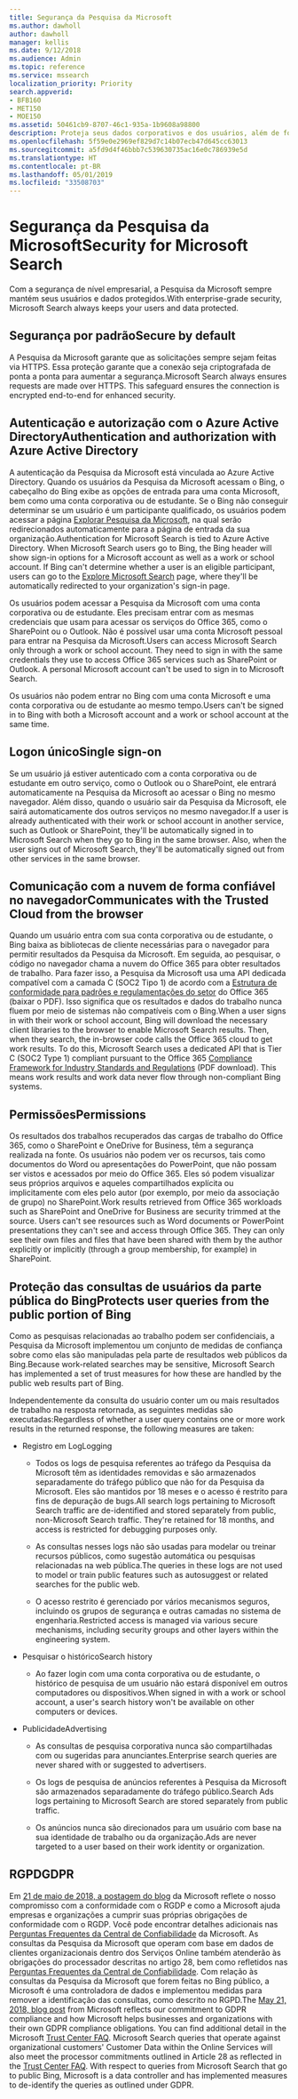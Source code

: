 ```yaml
---
title: Segurança da Pesquisa da Microsoft
ms.author: dawholl
author: dawholl
manager: kellis
ms.date: 9/12/2018
ms.audience: Admin
ms.topic: reference
ms.service: mssearch
localization_priority: Priority
search.appverid:
- BFB160
- MET150
- MOE150
ms.assetid: 50461cb9-8707-46c1-935a-1b9608a98800
description: Proteja seus dados corporativos e dos usuários, além de fornecer informações aos usuários autorizados com a Pesquisa da Microsoft
ms.openlocfilehash: 5f59e0e2969ef829d7c14b07ecb47d645cc63013
ms.sourcegitcommit: a5fd9d4f46bbb7c539630735ac16e0c786939e5d
ms.translationtype: HT
ms.contentlocale: pt-BR
ms.lasthandoff: 05/01/2019
ms.locfileid: "33508703"
---
```

# <a name="security-for-microsoft-search"></a><span data-ttu-id="0ef22-103">Segurança da Pesquisa da Microsoft</span><span class="sxs-lookup"><span data-stu-id="0ef22-103">Security for Microsoft Search</span></span>

<span data-ttu-id="0ef22-104">Com a segurança de nível empresarial, a Pesquisa da Microsoft sempre mantém seus usuários e dados protegidos.</span><span class="sxs-lookup"><span data-stu-id="0ef22-104">With enterprise-grade security, Microsoft Search always keeps your users and data protected.</span></span>
  
## <a name="secure-by-default"></a><span data-ttu-id="0ef22-105">Segurança por padrão</span><span class="sxs-lookup"><span data-stu-id="0ef22-105">Secure by default</span></span>

<span data-ttu-id="0ef22-p101">A Pesquisa da Microsoft garante que as solicitações sempre sejam feitas via HTTPS. Essa proteção garante que a conexão seja criptografada de ponta a ponta para aumentar a segurança.</span><span class="sxs-lookup"><span data-stu-id="0ef22-p101">Microsoft Search always ensures requests are made over HTTPS. This safeguard ensures the connection is encrypted end-to-end for enhanced security.</span></span>
  
## <a name="authentication-and-authorization-with-azure-active-directory"></a><span data-ttu-id="0ef22-108">Autenticação e autorização com o Azure Active Directory</span><span class="sxs-lookup"><span data-stu-id="0ef22-108">Authentication and authorization with Azure Active Directory</span></span>

<span data-ttu-id="0ef22-p102">A autenticação da Pesquisa da Microsoft está vinculada ao Azure Active Directory. Quando os usuários da Pesquisa da Microsoft acessam o Bing, o cabeçalho do Bing exibe as opções de entrada para uma conta Microsoft, bem como uma conta corporativa ou de estudante. Se o Bing não conseguir determinar se um usuário é um participante qualificado, os usuários podem acessar a página [Explorar Pesquisa da Microsoft](https://www.bing.com/business/explore), na qual serão redirecionados automaticamente para a página de entrada da sua organização.</span><span class="sxs-lookup"><span data-stu-id="0ef22-p102">Authentication for Microsoft Search is tied to Azure Active Directory. When Microsoft Search users go to Bing, the Bing header will show sign-in options for a Microsoft account as well as a work or school account. If Bing can't determine whether a user is an eligible participant, users can go to the [Explore Microsoft Search](https://www.bing.com/business/explore) page, where they'll be automatically redirected to your organization's sign-in page.</span></span> 
  
<span data-ttu-id="0ef22-p103">Os usuários podem acessar a Pesquisa da Microsoft com uma conta corporativa ou de estudante. Eles precisam entrar com as mesmas credenciais que usam para acessar os serviços do Office 365, como o SharePoint ou o Outlook. Não é possível usar uma conta Microsoft pessoal para entrar na Pesquisa da Microsoft.</span><span class="sxs-lookup"><span data-stu-id="0ef22-p103">Users can access Microsoft Search only through a work or school account. They need to sign in with the same credentials they use to access Office 365 services such as SharePoint or Outlook. A personal Microsoft account can't be used to sign in to Microsoft Search.</span></span>
  
<span data-ttu-id="0ef22-115">Os usuários não podem entrar no Bing com uma conta Microsoft e uma conta corporativa ou de estudante ao mesmo tempo.</span><span class="sxs-lookup"><span data-stu-id="0ef22-115">Users can't be signed in to Bing with both a Microsoft account and a work or school account at the same time.</span></span>
  
## <a name="single-sign-on"></a><span data-ttu-id="0ef22-116">Logon único</span><span class="sxs-lookup"><span data-stu-id="0ef22-116">Single sign-on</span></span>

<span data-ttu-id="0ef22-p104">Se um usuário já estiver autenticado com a conta corporativa ou de estudante em outro serviço, como o Outlook ou o SharePoint, ele entrará automaticamente na Pesquisa da Microsoft ao acessar o Bing no mesmo navegador. Além disso, quando o usuário sair da Pesquisa da Microsoft, ele sairá automaticamente dos outros serviços no mesmo navegador.</span><span class="sxs-lookup"><span data-stu-id="0ef22-p104">If a user is already authenticated with their work or school account in another service, such as Outlook or SharePoint, they'll be automatically signed in to Microsoft Search when they go to Bing in the same browser. Also, when the user signs out of Microsoft Search, they'll be automatically signed out from other services in the same browser.</span></span>
  
## <a name="communicates-with-the-trusted-cloud-from-the-browser"></a><span data-ttu-id="0ef22-119">Comunicação com a nuvem de forma confiável no navegador</span><span class="sxs-lookup"><span data-stu-id="0ef22-119">Communicates with the Trusted Cloud from the browser</span></span>

<span data-ttu-id="0ef22-p105">Quando um usuário entra com sua conta corporativa ou de estudante, o Bing baixa as bibliotecas de cliente necessárias para o navegador para permitir resultados da Pesquisa da Microsoft. Em seguida, ao pesquisar, o código no navegador chama a nuvem do Office 365 para obter resultados de trabalho. Para fazer isso, a Pesquisa da Microsoft usa uma API dedicada compatível com a camada C (SOC2 Tipo 1) de acordo com a [Estrutura de conformidade para padrões e regulamentações do setor](https://download.microsoft.com/download/B/2/7/B27B3EF3-8849-4C18-8BA4-5AD755728620/Compliance%20Framework_customer%20guidance.pdf) do Office 365 (baixar o PDF). Isso significa que os resultados e dados do trabalho nunca fluem por meio de sistemas não compatíveis com o Bing.</span><span class="sxs-lookup"><span data-stu-id="0ef22-p105">When a user signs in with their work or school account, Bing will download the necessary client libraries to the browser to enable Microsoft Search results. Then, when they search, the in-browser code calls the Office 365 cloud to get work results. To do this, Microsoft Search uses a dedicated API that is Tier C (SOC2 Type 1) compliant pursuant to the Office 365 [Compliance Framework for Industry Standards and Regulations](https://download.microsoft.com/download/B/2/7/B27B3EF3-8849-4C18-8BA4-5AD755728620/Compliance%20Framework_customer%20guidance.pdf) (PDF download). This means work results and work data never flow through non-compliant Bing systems.</span></span> 
  
## <a name="permissions"></a><span data-ttu-id="0ef22-124">Permissões</span><span class="sxs-lookup"><span data-stu-id="0ef22-124">Permissions</span></span>

<span data-ttu-id="0ef22-p106">Os resultados dos trabalhos recuperados das cargas de trabalho do Office 365, como o SharePoint e OneDrive for Business, têm a segurança realizada na fonte. Os usuários não podem ver os recursos, tais como documentos do Word ou apresentações do PowerPoint, que não possam ser vistos e acessados por meio do Office 365. Eles só podem visualizar seus próprios arquivos e aqueles compartilhados explícita ou implicitamente com eles pelo autor (por exemplo, por meio da associação de grupo) no SharePoint.</span><span class="sxs-lookup"><span data-stu-id="0ef22-p106">Work results retrieved from Office 365 workloads such as SharePoint and OneDrive for Business are security trimmed at the source. Users can't see resources such as Word documents or PowerPoint presentations they can't see and access through Office 365. They can only see their own files and files that have been shared with them by the author explicitly or implicitly (through a group membership, for example) in SharePoint.</span></span>
  
## <a name="protects-user-queries-from-the-public-portion-of-bing"></a><span data-ttu-id="0ef22-128">Proteção das consultas de usuários da parte pública do Bing</span><span class="sxs-lookup"><span data-stu-id="0ef22-128">Protects user queries from the public portion of Bing</span></span>

<span data-ttu-id="0ef22-129">Como as pesquisas relacionadas ao trabalho podem ser confidenciais, a Pesquisa da Microsoft implementou um conjunto de medidas de confiança sobre como elas são manipuladas pela parte de resultados web públicos da Bing.</span><span class="sxs-lookup"><span data-stu-id="0ef22-129">Because work-related searches may be sensitive, Microsoft Search has implemented a set of trust measures for how these are handled by the public web results part of Bing.</span></span>
  
<span data-ttu-id="0ef22-130">Independentemente da consulta do usuário conter um ou mais resultados de trabalho na resposta retornada, as seguintes medidas são executadas:</span><span class="sxs-lookup"><span data-stu-id="0ef22-130">Regardless of whether a user query contains one or more work results in the returned response, the following measures are taken:</span></span>
  
- <span data-ttu-id="0ef22-131">Registro em Log</span><span class="sxs-lookup"><span data-stu-id="0ef22-131">Logging</span></span>
    
  - <span data-ttu-id="0ef22-p107">Todos os logs de pesquisa referentes ao tráfego da Pesquisa da Microsoft têm as identidades removidas e são armazenados separadamente do tráfego público que não for da Pesquisa da Microsoft. Eles são mantidos por 18 meses e o acesso é restrito para fins de depuração de bugs.</span><span class="sxs-lookup"><span data-stu-id="0ef22-p107">All search logs pertaining to Microsoft Search traffic are de-identified and stored separately from public, non-Microsoft Search traffic. They're retained for 18 months, and access is restricted for debugging purposes only.</span></span>
    
  - <span data-ttu-id="0ef22-134">As consultas nesses logs não são usadas para modelar ou treinar recursos públicos, como sugestão automática ou pesquisas relacionadas na web pública.</span><span class="sxs-lookup"><span data-stu-id="0ef22-134">The queries in these logs are not used to model or train public features such as autosuggest or related searches for the public web.</span></span>
    
  - <span data-ttu-id="0ef22-135">O acesso restrito é gerenciado por vários mecanismos seguros, incluindo os grupos de segurança e outras camadas no sistema de engenharia.</span><span class="sxs-lookup"><span data-stu-id="0ef22-135">Restricted access is managed via various secure mechanisms, including security groups and other layers within the engineering system.</span></span>
    
- <span data-ttu-id="0ef22-136">Pesquisar o histórico</span><span class="sxs-lookup"><span data-stu-id="0ef22-136">Search history</span></span>
    
  - <span data-ttu-id="0ef22-137">Ao fazer login com uma conta corporativa ou de estudante, o histórico de pesquisa de um usuário não estará disponível em outros computadores ou dispositivos.</span><span class="sxs-lookup"><span data-stu-id="0ef22-137">When signed in with a work or school account, a user's search history won't be available on other computers or devices.</span></span>
    
- <span data-ttu-id="0ef22-138">Publicidade</span><span class="sxs-lookup"><span data-stu-id="0ef22-138">Advertising</span></span>
    
  - <span data-ttu-id="0ef22-139">As consultas de pesquisa corporativa nunca são compartilhadas com ou sugeridas para anunciantes.</span><span class="sxs-lookup"><span data-stu-id="0ef22-139">Enterprise search queries are never shared with or suggested to advertisers.</span></span>
    
  - <span data-ttu-id="0ef22-140">Os logs de pesquisa de anúncios referentes à Pesquisa da Microsoft são armazenados separadamente do tráfego público.</span><span class="sxs-lookup"><span data-stu-id="0ef22-140">Search Ads logs pertaining to Microsoft Search are stored separately from public traffic.</span></span>
    
  - <span data-ttu-id="0ef22-141">Os anúncios nunca são direcionados para um usuário com base na sua identidade de trabalho ou da organização.</span><span class="sxs-lookup"><span data-stu-id="0ef22-141">Ads are never targeted to a user based on their work identity or organization.</span></span>
    
## <a name="gdpr"></a><span data-ttu-id="0ef22-142">RGPD</span><span class="sxs-lookup"><span data-stu-id="0ef22-142">GDPR</span></span>

<span data-ttu-id="0ef22-p108">Em [21 de maio de 2018, a postagem do blog](https://blogs.microsoft.com/on-the-issues/2018/05/21/microsofts-commitment-to-gdpr-privacy-and-putting-customers-in-control-of-their-own-data/) da Microsoft reflete o nosso compromisso com a conformidade com o RGDP e como a Microsoft ajuda empresas e organizações a cumprir suas próprias obrigações de conformidade com o RGDP. Você pode encontrar detalhes adicionais nas [Perguntas Frequentes da Central de Confiabilidade](https://www.microsoft.com/pt-BR/trustcenter/privacy/gdpr/gdpr-faqs) da Microsoft. As consultas da Pesquisa da Microsoft que operam com base em dados de clientes organizacionais dentro dos Serviços Online também atenderão às obrigações do processador descritas no artigo 28, bem como refletidos nas [Perguntas Frequentes da Central de Confiabilidade](https://www.microsoft.com/pt-BR/trustcenter/privacy/gdpr/gdpr-faqs). Com relação às consultas da Pesquisa da Microsoft que forem feitas no Bing público, a Microsoft é uma controladora de dados e implementou medidas para remover a identificação das consultas, como descrito no RGPD.</span><span class="sxs-lookup"><span data-stu-id="0ef22-p108">The [May 21, 2018, blog post](https://blogs.microsoft.com/on-the-issues/2018/05/21/microsofts-commitment-to-gdpr-privacy-and-putting-customers-in-control-of-their-own-data/) from Microsoft reflects our commitment to GDPR compliance and how Microsoft helps businesses and organizations with their own GDPR compliance obligations. You can find additional detail in the Microsoft [Trust Center FAQ](https://www.microsoft.com/pt-BR/trustcenter/privacy/gdpr/gdpr-faqs). Microsoft Search queries that operate against organizational customers' Customer Data within the Online Services will also meet the processor commitments outlined in Article 28 as reflected in the [Trust Center FAQ](https://www.microsoft.com/pt-BR/trustcenter/privacy/gdpr/gdpr-faqs). With respect to queries from Microsoft Search that go to public Bing, Microsoft is a data controller and has implemented measures to de-identify the queries as outlined under GDPR.</span></span>



